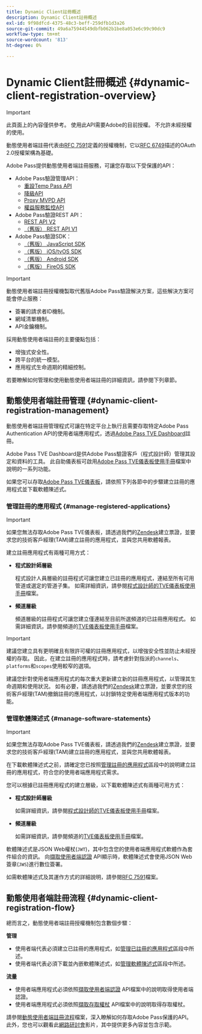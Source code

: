 ```yaml
---
title: Dynamic Client註冊概述
description: Dynamic Client註冊概述
exl-id: 9f98dfcd-4375-48c3-beff-259dfb1d3a26
source-git-commit: 49a6a75944549dbfb062b1be8a053e6c99c90dc9
workflow-type: tm+mt
source-wordcount: '813'
ht-degree: 0%

---
```


# Dynamic Client註冊概述 {#dynamic-client-registration-overview}

>[!IMPORTANT]
>
> 此頁面上的內容僅供參考。 使用此API需要Adobe的目前授權。 不允許未經授權的使用。

動態使用者端註冊代表由[RFC 7591](https://datatracker.ietf.org/doc/html/rfc7591)定義的授權機制，它以[RFC 6749](https://datatracker.ietf.org/doc/html/rfc6749)描述的OAuth 2.0授權架構為基礎。

Adobe Pass提供動態使用者端註冊服務，可讓您存取以下受保護的API：

* Adobe Pass驗證管理API：
   * [重設Temp Pass API](../../features-premium/temporary-access/temp-pass-feature.md#reset-tempass-api-access)
   * [降級API](../../features-premium/degraded-access/degradation-feature.md#degradation-api-access)
   * [Proxy MVPD API](../../../integration-guide-mvpds/proxy-mvpd-webserv.md)
   * [權益服務監控API](../../features-premium/esm/entitlement-service-monitoring-api.md)
* Adobe Pass驗證REST API：
   * [REST API V2](../rest-api-v2/apis/rest-api-v2-apis-overview.md)
   * [（舊版） REST API V1](../../legacy/rest-api-v1/rest-api-reference.md)
* Adobe Pass驗證SDK：
   * [（舊版） JavaScript SDK](../../legacy/sdks/javascript-sdk/javascript-sdk-api-reference.md)
   * [（舊版） iOS/tvOS SDK](../../legacy/sdks/ios-tvos-sdk/iostvos-sdk-api-reference.md)
   * [（舊版） Android SDK](../../legacy/sdks/android-sdk/android-sdk-api-reference.md)
   * [（舊版） FireOS SDK](../../legacy/sdks/fireos-sdk/amazon-fireos-native-client-api-reference.md)

>[!IMPORTANT]
>
> 動態使用者端註冊授權機製取代舊版Adobe Pass驗證解決方案，這些解決方案可能會停止服務：
>
> * 簽署的請求者ID機制。
> * 網域清單機制。
> * API金鑰機制。

採用動態使用者端註冊的主要優點包括：

* 增強式安全性。
* 跨平台的統一模型。
* 應用程式生命週期的精細控制。

若要瞭解如何管理和使用動態使用者端註冊的詳細資訊，請參閱下列章節。

## 動態使用者端註冊管理 {#dynamic-client-registration-management}

動態使用者端註冊管理程式可讓在特定平台上執行且需要存取特定Adobe Pass Authentication API的使用者端應用程式，透過[Adobe Pass TVE Dashboard](https://experience.adobe.com/#/pass/authentication)註冊。

Adobe Pass TVE Dashboard是供Adobe Pass驗證客戶（程式設計師）管理其設定和資料的工具。 此自助儀表板可啟用[Adobe Pass TVE儀表板使用手冊](../../../user-guide-tve-dashboard/tve-dashboard-overview.md)檔案中說明的一系列功能。

如果您可以存取[Adobe Pass TVE儀表板](https://experience.adobe.com/#/pass/authentication)，請依照下列各節中的步驟建立註冊的應用程式並下載軟體陳述式。

### 管理註冊的應用程式 {#manage-registered-applications}

>[!IMPORTANT]
>
> 如果您無法存取Adobe Pass TVE儀表板，請透過我們的[Zendesk](https://adobeprimetime.zendesk.com)建立票證，並要求您的技術客戶經理(TAM)建立註冊的應用程式，並與您共用軟體報表。

建立註冊應用程式有兩種可用方式：

* **程式設計師層級**

  程式設計人員層級的註冊程式可讓您建立已註冊的應用程式，連結至所有可用管道或選定的管道子集。 如需詳細資訊，請參閱[程式設計師的TVE儀表板使用手冊](../../../user-guide-tve-dashboard/tve-dashboard-programmers.md)檔案。


* **頻道層級**

  頻道層級的註冊程式可讓您建立僅連結至目前所選頻道的已註冊應用程式。 如需詳細資訊，請參閱頻道的[TVE儀表板使用手冊](../../../user-guide-tve-dashboard/tve-dashboard-channels.md)檔案。

>[!IMPORTANT]
>
> 建議您建立具有更明確且有限許可權的註冊應用程式，以增強安全性並防止未經授權的存取。 因此，在建立註冊的應用程式時，請考慮針對指派的`channels`、`platforms`和`scopes`使用較窄的選項。
>
> 建議您針對使用者端應用程式的每次重大更新建立新的註冊應用程式，以管理其生命週期和使用狀況。 如有必要，請透過我們的[Zendesk](https://adobeprimetime.zendesk.com)建立票證，並要求您的技術客戶經理(TAM)撤銷註冊的應用程式，以封鎖特定使用者端應用程式版本的功能。

### 管理軟體陳述式 {#manage-software-statements}

>[!IMPORTANT]
>
> 如果您無法存取Adobe Pass TVE儀表板，請透過我們的[Zendesk](https://adobeprimetime.zendesk.com)建立票證，並要求您的技術客戶經理(TAM)建立註冊的應用程式，並與您共用軟體報表。

在下載軟體陳述式之前，請確定您已按照[管理註冊的應用程式](#manage-registered-applications)區段中的說明建立註冊的應用程式，符合您的使用者端應用程式需求。

您可以根據已註冊應用程式的建立層級，以下載軟體陳述式有兩種可用方式：

* **程式設計師層級**

  如需詳細資訊，請參閱[程式設計師的TVE儀表板使用手冊](../../../user-guide-tve-dashboard/tve-dashboard-programmers.md)檔案。

* **頻道層級**

  如需詳細資訊，請參閱頻道的[TVE儀表板使用手冊](../../../user-guide-tve-dashboard/tve-dashboard-channels.md)檔案。

軟體陳述式是JSON Web權杖(`JWT`)，其中包含您的使用者端應用程式軟體作為套件組合的資訊。 向[擷取使用者端認證](apis/dynamic-client-registration-apis-retrieve-client-credentials.md) API顯示時，軟體陳述式會使用JSON Web簽章(`JWS`)進行數位簽署。

如需軟體陳述式及其運作方式的詳細說明，請參閱[RFC 7591](https://tools.ietf.org/html/rfc7591)檔案。

## 動態使用者端註冊流程 {#dynamic-client-registration-flow}

總而言之，動態使用者端註冊授權機制包含數個步驟：

**管理**

* 使用者端代表必須建立已註冊的應用程式，如[管理已註冊的應用程式](#manage-registered-applications)區段中所述。
* 使用者端代表必須下載並內嵌軟體陳述式，如[管理軟體陳述式](#manage-software-statements)區段中所述。

**流量**

* 使用者端應用程式必須依照[擷取使用者端認證](apis/dynamic-client-registration-apis-retrieve-client-credentials.md) API檔案中的說明取得使用者端認證。
* 使用者端應用程式必須依照[擷取存取權杖](apis/dynamic-client-registration-apis-retrieve-access-token.md) API檔案中的說明取得存取權杖。

請參閱[動態使用者端註冊流程](flows/dynamic-client-registration-flow.md)檔案，深入瞭解如何存取Adobe Pass保護的API。 此外，您也可以觀看此[網路研討會](https://my.adobeconnect.com/pzkp8ujrigg1/)影片，其中提供更多內容並包含示範。
